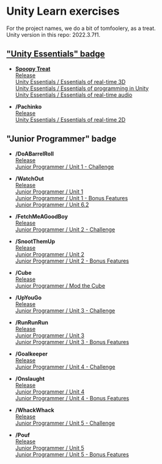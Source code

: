 # Unity Learn exercises

For the project names, we do a bit of tomfoolery, as a treat.  
Unity version in this repo: 2022.3.7f1.  

## ["Unity Essentials" badge](https://www.credly.com/badges/e065c9d3-fcf4-47af-a1a5-9c47b3c5c0df)

- **[Spoopy Treat](https://github.com/TheLycorisRadiata/unity_game_spoopy-treat)**  
[Release](https://play.unity.com/mg/other/spoopy-treat)  
[Unity Essentials / Essentials of real-time 3D](https://learn.unity.com/project/essentials-of-real-time-3d)  
[Unity Essentials / Essentials of programming in Unity](https://learn.unity.com/project/essentials-of-programming-in-unity)  
[Unity Essentials / Essentials of real-time audio](https://learn.unity.com/project/essentials-of-real-time-audio)  

- **/Pachinko**  
[Release](https://play.unity.com/mg/other/pachinko-2031)  
[Unity Essentials / Essentials of real-time 2D](https://learn.unity.com/tutorial/challenge-sprite-pachinko)  

## "Junior Programmer" badge

- **/DoABarrelRoll**  
[Release](https://play.unity.com/mg/other/do-a-barrel-roll)  
[Junior Programmer / Unit 1 - Challenge](https://learn.unity.com/tutorial/challenge-1-steer-a-plane-through-obstacles-in-the-sky)  

- **/WatchOut**  
[Release](https://play.unity.com/mg/other/watch-out-5)  
[Junior Programmer / Unit 1](https://learn.unity.com/project/unit-1-driving-simulation)  
[Junior Programmer / Unit 1 - Bonus Features](https://learn.unity.com/tutorial/bonus-features-1-share-your-work)  
[Junior Programmer / Unit 6.2](https://learn.unity.com/tutorial/lesson-6-2-research-and-troubleshooting)  

- **/FetchMeAGoodBoy**  
[Release](https://play.unity.com/mg/other/fetch-me-a-good-boy)  
[Junior Programmer / Unit 2 - Challenge](https://learn.unity.com/tutorial/challenge-2-play-fetch-with-random-values-and-arrays)  

- **/SnootThemUp**  
[Release](https://play.unity.com/mg/other/snoot-them-up)  
[Junior Programmer / Unit 2](https://learn.unity.com/project/unit-2-basic-gameplay)  
[Junior Programmer / Unit 2 - Bonus Features](https://learn.unity.com/tutorial/bonus-features-2-share-your-work)  

- **/Cube**  
[Release](https://play.unity.com/mg/other/cube-kom2)  
[Junior Programmer / Mod the Cube](https://learn.unity.com/tutorial/mod-the-cube)  

- **/UpYouGo**  
[Release](https://play.unity.com/mg/other/up-you-go)  
[Junior Programmer / Unit 3 - Challenge](https://learn.unity.com/tutorial/challenge-3-bouncy-balloons-bombs-and-booleans-1)  

- **/RunRunRun**  
[Release](https://play.unity.com/mg/other/run-run-run-7)  
[Junior Programmer / Unit 3](https://learn.unity.com/project/unit-3-sound-and-effects)  
[Junior Programmer / Unit 3 - Bonus Features](https://learn.unity.com/tutorial/bonus-features-3-share-your-work)  

- **/Goalkeeper**  
[Release](https://play.unity.com/mg/other/goalkeeper)  
[Junior Programmer / Unit 4 - Challenge](https://learn.unity.com/tutorial/challenge-4-soccer-scripting)  

- **/Onslaught**  
[Release](https://play.unity.com/mg/other/onslaught-2)  
[Junior Programmer / Unit 4](https://learn.unity.com/project/unit-4-gameplay-mechanics)  
[Junior Programmer / Unit 4 - Bonus Features](https://learn.unity.com/tutorial/bonus-features-4-share-your-work)  

- **/WhackWhack**  
[Release](https://play.unity.com/mg/other/whack-whack-1)  
[Junior Programmer / Unit 5 - Challenge](https://learn.unity.com/tutorial/challenge-5-whack-a-food-with-wacky-ui)  

- **/Pouf**  
[Release](https://play.unity.com/mg/other/pouf-qvw7)  
[Junior Programmer / Unit 5](https://learn.unity.com/project/unit-5-user-interface)  
[Junior Programmer / Unit 5 - Bonus Features](https://learn.unity.com/tutorial/bonus-features-5-share-your-work)  

